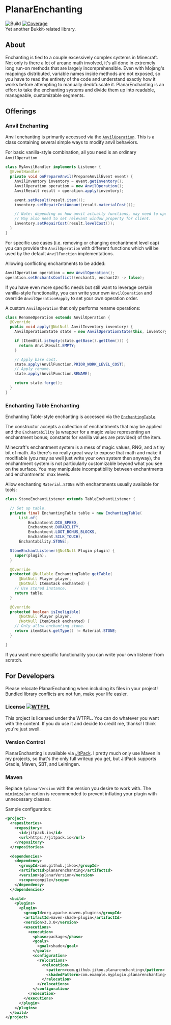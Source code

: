 # PlanarEnchanting

![Build](https://github.com/Jikoo/PlanarEnchanting/workflows/Build/badge.svg)
[![Coverage](https://sonarcloud.io/api/project_badges/measure?project=Jikoo_PlanarEnchanting&metric=coverage)](https://sonarcloud.io/dashboard?id=Jikoo_PlanarEnchanting)  
Yet another Bukkit-related library.

## About

Enchanting is tied to a couple excessively complex systems in Minecraft.
Not only is there a lot of arcane math involved, it's all done in extremely long run-on methods that
are largely incomprehensible. Even with Mojang's mappings distributed, variable names inside methods
are not exposed, so you have to read the entirety of the code and understand exactly how it works
before attempting to manually deobfuscate it. PlanarEnchanting is an effort to take the enchanting
systems and divide them up into readable, manageable, customizable segments.

## Offerings

### Anvil Enchanting

Anvil enchanting is primarily accessed via the
[`AnvilOperation`](src/main/java/com/github/jikoo/planarenchanting/anvil/AnvilOperation.java).
This is a class containing several simple ways to modify anvil behaviors.

For basic vanilla-style combination, all you need is an ordinary `AnvilOperation`.

```java
class MyAnvilHandler implements Listener {
  @EventHandler
  private void onPrepareAnvil(PrepareAnvilEvent event) {
    AnvilInventory inventory = event.getInventory();
    AnvilOperation operation = new AnvilOperation();
    AnvilResult result = operation.apply(inventory);

    event.setResult(result.item());
    inventory.setRepairCostAmount(result.materialCost());

    // Note: depending on how anvil actually functions, may need to update cost on a 0-tick delay.
    // May also need to set relevant window property for client.
    inventory.setRepairCost(result.levelCost());
  }
}
```

For specific use cases (i.e. removing or changing enchantment level cap) you can provide the
`AnvilOperation` with different functions which will be used by the default `AnvilFunction`
implementations.

Allowing conflicting enchantments to be added:
```java
AnvilOperation operation = new AnvilOperation();
operation.setEnchantsConflict((enchant1, enchant2) -> false);
```

If you have even more specific needs but still want to leverage certain vanilla-style functionality,
you can write your own `AnvilOperation` and override `AnvilOperation#apply` to set your own
operation order.

A custom `AnvilOperation` that only performs rename operations:

```java
class RenameOperation extends AnvilOperation {
  @Override
  public void apply(@NotNull AnvilInventory inventory) {
    AnvilOperationState state = new AnvilOperationState(this, inventory);

    if (ItemUtil.isEmpty(state.getBase().getItem())) {
      return AnvilResult.EMPTY;
    }

    // Apply base cost.
    state.apply(AnvilFunction.PRIOR_WORK_LEVEL_COST);
    // Apply rename.
    state.apply(AnvilFunction.RENAME);

    return state.forge();
  }
}
```

### Enchanting Table Enchanting

Enchanting Table-style enchanting is accessed via the [`EnchantingTable`](src/main/java/com/github/jikoo/planarenchanting/table/EnchantingTable.java).

The constructor accepts a collection of enchantments that may be applied and the `Enchantability` (a
wrapper for a magic value representing an enchantment bonus; constants for vanilla values are
provided) of the item.

Minecraft's enchantment system is a mess of magic values, RNG, and a tiny bit of math. As there's no
really great way to expose that math and make it modifiable (you may as well just write your own
system then anyway), the enchantment system is not particularly customizable beyond what you see on
the surface. You may manipulate incompatibility between enchantments and enchantments' max levels.

Allow enchanting `Material.STONE` with enchantments usually available for tools:

```java
class StoneEnchantListener extends TableEnchantListener {

  // Set up table.
  private final EnchantingTable table = new EnchantingTable(
      List.of(
          Enchantment.DIG_SPEED,
          Enchantment.DURABILITY,
          Enchantment.LOOT_BONUS_BLOCKS,
          Enchantment.SILK_TOUCH),
      Enchantability.STONE);

  StoneEnchantListener(@NotNull Plugin plugin) {
    super(plugin);
  }

  @Override
  protected @Nullable EnchantingTable getTable(
      @NotNull Player player,
      @NotNull ItemStack enchanted) {
    // Use stored instance.
    return table;
  }

  @Override
  protected boolean isIneligible(
      @NotNull Player player,
      @NotNull ItemStack enchanted) {
    // Only allow enchanting stone.
    return itemStack.getType() != Material.STONE;
  }

}
```

If you want more specific functionality you can write your own listener from scratch.

## For Developers

Please relocate PlanarEnchanting when including its files in your project! Bundled library conflicts
are not fun, make your life easier.

### License [![WTFPL](http://www.wtfpl.net/wp-content/uploads/2012/12/wtfpl-badge-2.png)](http://www.wtfpl.net/)

This project is licensed under the WTFPL. You can do whatever you want with the content.
If you do use it and decide to credit me, thanks! I think you're just swell.

### Version Control

PlanarEnchanting is available via [JitPack](https://jitpack.io). I pretty much only use Maven in my
projects, so that's the only full writeup you get, but JitPack supports Gradle, Maven, SBT, and
Leiningen.

### Maven

Replace `$planarVersion` with the version you desire to work with. The `minimizeJar` option is
recommended to prevent inflating your plugin with unnecessary classes.

Sample configuration:

```xml
<project>
  <repositories>
    <repository>
      <id>jitpack.io</id>
      <url>https://jitpack.io</url>
    </repository>
  </repositories>

  <dependencies>
    <dependency>
      <groupId>com.github.jikoo</groupId>
      <artifactId>planarenchanting</artifactId>
      <version>$planarVersion</version>
      <scope>compile</scope>
    </dependency>
  </dependencies>

  <build>
    <plugins>
      <plugin>
        <groupId>org.apache.maven.plugins</groupId>
        <artifactId>maven-shade-plugin</artifactId>
        <version>3.3.0</version>
        <executions>
          <execution>
            <phase>package</phase>
            <goals>
              <goal>shade</goal>
            </goals>
            <configuration>
              <relocations>
                <relocation>
                  <pattern>com.github.jikoo.planarenchanting</pattern>
                  <shadedPattern>com.example.myplugin.planarenchanting</shadedPattern>
                </relocation>
              </relocations>
            </configuration>
          </execution>
        </executions>
      </plugin>
    </plugins>
  </build>
</project>
```
